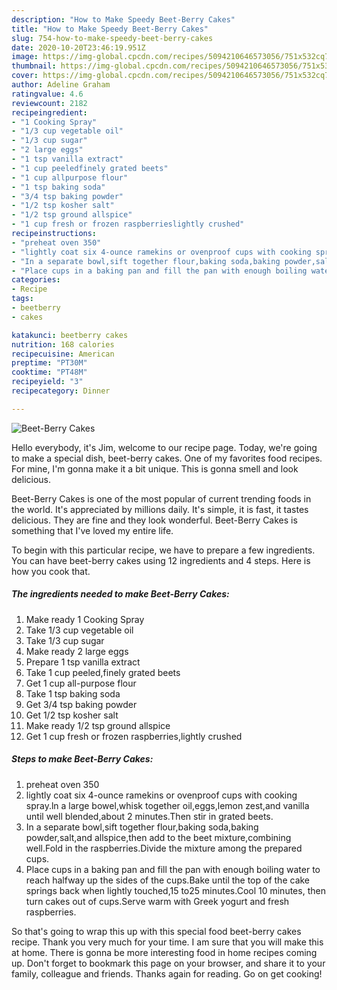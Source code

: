 ```yaml
---
description: "How to Make Speedy Beet-Berry Cakes"
title: "How to Make Speedy Beet-Berry Cakes"
slug: 754-how-to-make-speedy-beet-berry-cakes
date: 2020-10-20T23:46:19.951Z
image: https://img-global.cpcdn.com/recipes/5094210646573056/751x532cq70/beet-berry-cakes-recipe-main-photo.jpg
thumbnail: https://img-global.cpcdn.com/recipes/5094210646573056/751x532cq70/beet-berry-cakes-recipe-main-photo.jpg
cover: https://img-global.cpcdn.com/recipes/5094210646573056/751x532cq70/beet-berry-cakes-recipe-main-photo.jpg
author: Adeline Graham
ratingvalue: 4.6
reviewcount: 2182
recipeingredient:
- "1 Cooking Spray"
- "1/3 cup vegetable oil"
- "1/3 cup sugar"
- "2 large eggs"
- "1 tsp vanilla extract"
- "1 cup peeledfinely grated beets"
- "1 cup allpurpose flour"
- "1 tsp baking soda"
- "3/4 tsp baking powder"
- "1/2 tsp kosher salt"
- "1/2 tsp ground allspice"
- "1 cup fresh or frozen raspberrieslightly crushed"
recipeinstructions:
- "preheat oven 350"
- "lightly coat six 4-ounce ramekins or ovenproof cups with cooking spray.ln a large bowel,whisk together oil,eggs,lemon zest,and vanilla until well blended,about 2 minutes.Then stir in grated beets."
- "In a separate bowl,sift together flour,baking soda,baking powder,salt,and allspice,then add to the beet mixture,combining well.Fold in the raspberries.Divide the mixture among the prepared cups."
- "Place cups in a baking pan and fill the pan with enough boiling water to reach halfway up the sides of the cups.Bake until the top of the cake springs back when lightly touched,15 to25 minutes.Cool 10 minutes, then turn cakes out of cups.Serve warm with Greek yogurt and fresh raspberries."
categories:
- Recipe
tags:
- beetberry
- cakes

katakunci: beetberry cakes 
nutrition: 168 calories
recipecuisine: American
preptime: "PT30M"
cooktime: "PT48M"
recipeyield: "3"
recipecategory: Dinner

---
```



![Beet-Berry Cakes](https://img-global.cpcdn.com/recipes/5094210646573056/751x532cq70/beet-berry-cakes-recipe-main-photo.jpg)

Hello everybody, it's Jim, welcome to our recipe page. Today, we're going to make a special dish, beet-berry cakes. One of my favorites food recipes. For mine, I'm gonna make it a bit unique. This is gonna smell and look delicious.



Beet-Berry Cakes is one of the most popular of current trending foods in the world. It's appreciated by millions daily. It's simple, it is fast, it tastes delicious. They are fine and they look wonderful. Beet-Berry Cakes is something that I've loved my entire life.


To begin with this particular recipe, we have to prepare a few ingredients. You can have beet-berry cakes using 12 ingredients and 4 steps. Here is how you cook that.

<!--inarticleads1-->

##### The ingredients needed to make Beet-Berry Cakes:

1. Make ready 1 Cooking Spray
1. Take 1/3 cup vegetable oil
1. Take 1/3 cup sugar
1. Make ready 2 large eggs
1. Prepare 1 tsp vanilla extract
1. Take 1 cup peeled,finely grated beets
1. Get 1 cup all-purpose flour
1. Take 1 tsp baking soda
1. Get 3/4 tsp baking powder
1. Get 1/2 tsp kosher salt
1. Make ready 1/2 tsp ground allspice
1. Get 1 cup fresh or frozen raspberries,lightly crushed




<!--inarticleads2-->

##### Steps to make Beet-Berry Cakes:

1. preheat oven 350
1. lightly coat six 4-ounce ramekins or ovenproof cups with cooking spray.ln a large bowel,whisk together oil,eggs,lemon zest,and vanilla until well blended,about 2 minutes.Then stir in grated beets.
1. In a separate bowl,sift together flour,baking soda,baking powder,salt,and allspice,then add to the beet mixture,combining well.Fold in the raspberries.Divide the mixture among the prepared cups.
1. Place cups in a baking pan and fill the pan with enough boiling water to reach halfway up the sides of the cups.Bake until the top of the cake springs back when lightly touched,15 to25 minutes.Cool 10 minutes, then turn cakes out of cups.Serve warm with Greek yogurt and fresh raspberries.




So that's going to wrap this up with this special food beet-berry cakes recipe. Thank you very much for your time. I am sure that you will make this at home. There is gonna be more interesting food in home recipes coming up. Don't forget to bookmark this page on your browser, and share it to your family, colleague and friends. Thanks again for reading. Go on get cooking!
